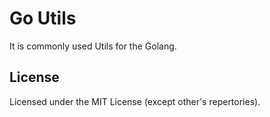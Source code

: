 Go Utils
================

It is commonly used Utils for the Golang.

## License

Licensed under the MIT License (except other's repertories).
